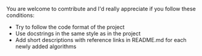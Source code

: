You are welcome to comtribute and I'd really appreciate if you follow these conditions:
- Try to follow the code format of the project
- Use docstrings in the same style as in the project
- Add short descriptions with reference links in README.md for each newly added algorithms
